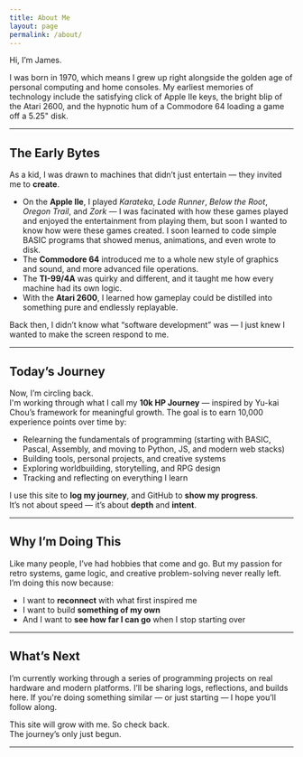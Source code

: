 ```yaml
---
title: About Me
layout: page
permalink: /about/
---
```


Hi, I’m James.

I was born in 1970, which means I grew up right alongside the golden age of personal computing and home consoles. My earliest memories of technology include the satisfying click of Apple IIe keys, the bright blip of the Atari 2600, and the hypnotic hum of a Commodore 64 loading a game off a 5.25" disk.

---

## The Early Bytes

As a kid, I was drawn to machines that didn’t just entertain — they invited me to **create**.  
- On the **Apple IIe**, I played *Karateka*, *Lode Runner*, *Below the Root*, *Oregon Trail*, and *Zork* — I was facinated with how these games played and enjoyed the entertainment from playing them, but soon I wanted to know how were these games created. I soon learned to code simple BASIC programs that showed menus, animations, and even wrote to disk.
- The **Commodore 64** introduced me to a whole new style of graphics and sound, and more advanced file operations.
- The **TI-99/4A** was quirky and different, and it taught me how every machine had its own logic.
- With the **Atari 2600**, I learned how gameplay could be distilled into something pure and endlessly replayable.

Back then, I didn’t know what “software development” was — I just knew I wanted to make the screen respond to me.

---

## Today’s Journey

Now, I’m circling back.  
I'm working through what I call my **10k HP Journey** — inspired by Yu-kai Chou’s framework for meaningful growth. The goal is to earn 10,000 experience points over time by:
- Relearning the fundamentals of programming (starting with BASIC, Pascal, Assembly, and moving to Python, JS, and modern web stacks)
- Building tools, personal projects, and creative systems
- Exploring worldbuilding, storytelling, and RPG design
- Tracking and reflecting on everything I learn

I use this site to **log my journey**, and GitHub to **show my progress**.  
It’s not about speed — it’s about **depth** and **intent**.

---

## Why I’m Doing This

Like many people, I’ve had hobbies that come and go. But my passion for retro systems, game logic, and creative problem-solving never really left. I’m doing this now because:
- I want to **reconnect** with what first inspired me
- I want to build **something of my own**
- And I want to **see how far I can go** when I stop starting over

---

## What’s Next

I’m currently working through a series of programming projects on real hardware and modern platforms. I’ll be sharing logs, reflections, and builds here. If you're doing something similar — or just starting — I hope you’ll follow along.

This site will grow with me. So check back.  
The journey’s only just begun.

---

